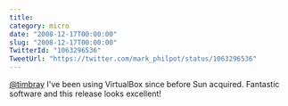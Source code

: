 ```yaml
---
title: 
category: micro
date: "2008-12-17T00:00:00"
slug: "2008-12-17T00:00:00"
TwitterId: "1063296536"
TweetUrl: "https://twitter.com/mark_philpot/status/1063296536"
---
```


[@timbray](https://twitter.com/timbray) I've been using VirtualBox since before
Sun acquired. Fantastic software and this release looks excellent!
